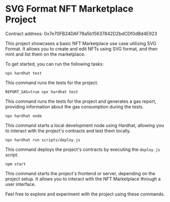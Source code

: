 # SVG Format NFT Marketplace Project

Contract address: 0x7e70FB24DAF78a5b15637842D2bdCDf0dBd4E923

This project showcases a basic NFT Marketplace use case utilizing SVG Format. It allows you to create and edit NFTs using SVG format, and then mint and list them on the marketplace. 

To get started, you can run the following tasks:

```shell
npx hardhat test
```
This command runs the tests for the project.

```shell
REPORT_GAS=true npx hardhat test
```
This command runs the tests for the project and generates a gas report, providing information about the gas consumption during the tests.

```shell
npx hardhat node
```
This command starts a local development node using Hardhat, allowing you to interact with the project's contracts and test them locally.

```shell
npx hardhat run scripts/deploy.js
```
This command deploys the project's contracts by executing the `deploy.js` script.

```shell
npm start
```
This command starts the project's frontend or server, depending on the project setup. It allows you to interact with the NFT Marketplace through a user interface.

Feel free to explore and experiment with the project using these commands.